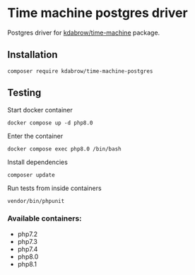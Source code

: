 # Time machine postgres driver
Postgres driver for [kdabrow/time-machine](https://github.com/karoldabro/time-machine) package.

## Installation
```shell
composer require kdabrow/time-machine-postgres
```

## Testing
Start docker container
```shell
docker compose up -d php8.0
```
Enter the container
```shell
docker compose exec php8.0 /bin/bash
``` 
Install dependencies
```shell
composer update
``` 
Run tests from inside containers
```shell
vendor/bin/phpunit
```
### Available containers:
- php7.2
- php7.3
- php7.4
- php8.0
- php8.1